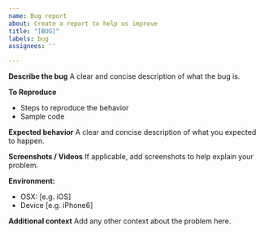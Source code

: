 ```yaml
---
name: Bug report
about: Create a report to help us improve
title: "[BUG]"
labels: bug
assignees: ''

---
```


**Describe the bug**
A clear and concise description of what the bug is.

**To Reproduce**
- Steps to reproduce the behavior
- Sample code

**Expected behavior**
A clear and concise description of what you expected to happen.

**Screenshots / Videos**
If applicable, add screenshots to help explain your problem.

**Environment:**
 - OSX: [e.g. iOS]
 - Device [e.g. iPhone6]

**Additional context**
Add any other context about the problem here.
